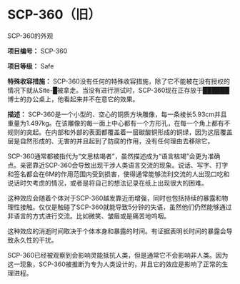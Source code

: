 # SCP-360（旧）
                        



SCP-360的外观



**项目编号：** SCP-360

**项目等级：** Safe

**特殊收容措施：** SCP-360没有任何的特殊收容措施，除了它不能被在没有授权的情况下就从Site-█被拿走。当没有进行测试时，SCP-360现在正存放于██████博士的办公桌上，他看起来并不在意它的效果。

**描述：** SCP-360是一个小型的、空心的铜质方块雕像，每一条棱长5.93cm并且重量为1.497kg。在该雕像的每一面上中心都有一个方形孔，在每一个角上都有不规则的突起。在内部和外部的表面都覆盖着一层碳酸铜形成的铜绿，因为这层覆盖层是自然形成的、无害的并且起到了防腐的作用，没有任何理由去移除它。

SCP-360通常都被指代为“文思枯竭者”，虽然描述成为“语言枯竭”会更为准确点。亲密靠近SCP-360会导致出现干涉人类语言交流的现象。说话、写字、打字和签名都会在6M的作用范围内受到损害，使得通常能够流利交流的人出现口吃和说话时欠考虑的情况，或者是将自己的想法记录在纸上出现很大的困难。

这种效应会随着个体对于SCP-360越发靠近而增强，同时也包括持续的暴露和物理性接触。仅仅是触碰了SCP-360就能导致5分钟的失语，虽然他们仍然能够通过非语言的方式进行交流。比如微笑、皱眉或是痛苦地呜咽。

这种效应的消逝时间取决于个体本身和暴露的时间。有证据表明长时间的暴露会导致永久性的干扰。

SCP-360已经被观察到会影响灵能抵抗人类，但是通常它不会影响非人类。因为这一现象，SCP-360被推断为专为人类设计的，并且它的效应是影响了正常的生理进程。


                    